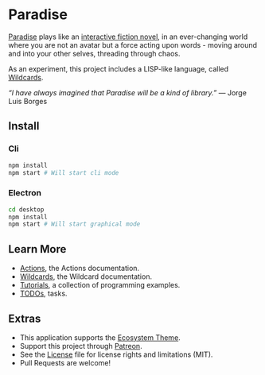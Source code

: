 # Paradise

[Paradise](http://wiki.xxiivv.com/paradise) plays like an [interactive fiction novel](https://www.youtube.com/watch?v=9gmMVjHJ6cU), in an ever-changing world where you are not an avatar but a force acting upon words - moving around and into your other selves, threading through chaos.

As an experiment, this project includes a LISP-like language, called [Wildcards](WILDCARDS.md).

_“I have always imagined that Paradise will be a kind of library.”_ — Jorge Luis Borges

## Install

### Cli

```sh
npm install
npm start # Will start cli mode
```

### Electron

```sh
cd desktop
npm install
npm start # Will start graphical mode
```

## Learn More

- [Actions](ACTIONS.md), the Actions documentation.
- [Wildcards](WILDCARDS.md), the Wildcard documentation.
- [Tutorials](TUTORIALS.md), a collection of programming examples.
- [TODOs](TODO.md), tasks.

## Extras

- This application supports the [Ecosystem Theme](https://github.com/hundredrabbits/Themes).
- Support this project through [Patreon](https://patreon.com/100).
- See the [License](LICENSE.md) file for license rights and limitations (MIT).
- Pull Requests are welcome!
